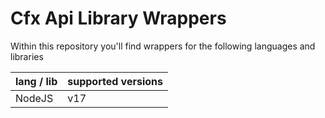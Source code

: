 # Cfx Api Library Wrappers

Within this repository you'll find wrappers for the following languages and libraries

| lang / lib | supported versions |
|------------|--------------------|
| NodeJS     | v17                |